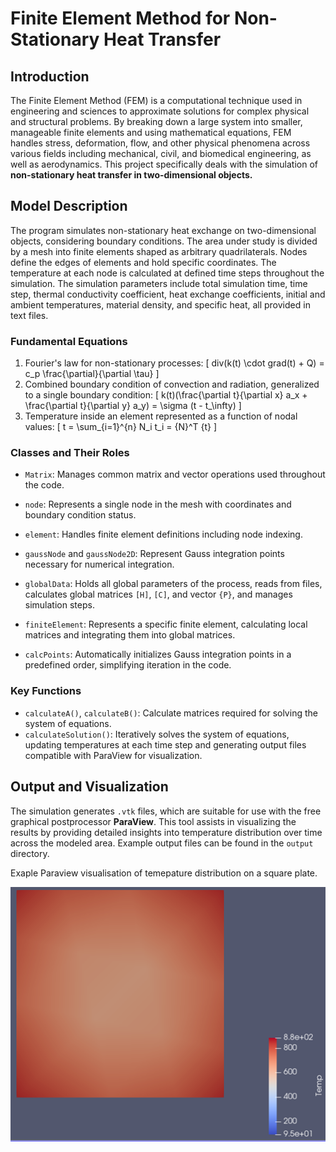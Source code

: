 # Finite Element Method for Non-Stationary Heat Transfer

## Introduction

The Finite Element Method (FEM) is a computational technique used in engineering and sciences to approximate solutions for complex physical and structural problems. By breaking down a large system into smaller, manageable finite elements and using mathematical equations, FEM handles stress, deformation, flow, and other physical phenomena across various fields including mechanical, civil, and biomedical engineering, as well as aerodynamics. This project specifically deals with the simulation of **non-stationary heat transfer in two-dimensional objects.**

## Model Description

The program simulates non-stationary heat exchange on two-dimensional objects, considering boundary conditions. The area under study is divided by a mesh into finite elements shaped as arbitrary quadrilaterals. Nodes define the edges of elements and hold specific coordinates. The temperature at each node is calculated at defined time steps throughout the simulation. The simulation parameters include total simulation time, time step, thermal conductivity coefficient, heat exchange coefficients, initial and ambient temperatures, material density, and specific heat, all provided in text files.

### Fundamental Equations

1. Fourier's law for non-stationary processes:
   \[
   div(k(t) \cdot grad(t) + Q) = c_p \frac{\partial}{\partial \tau}
   \]
2. Combined boundary condition of convection and radiation, generalized to a single boundary condition:
   \[
   k(t)(\frac{\partial t}{\partial x} a_x + \frac{\partial t}{\partial y} a_y) = \sigma (t - t_\infty)
   \]
3. Temperature inside an element represented as a function of nodal values:
   \[
   t = \sum_{i=1}^{n} N_i t_i = {N}^T {t}
   \]

### Classes and Their Roles

- `Matrix`: Manages common matrix and vector operations used throughout the code.
- `node`: Represents a single node in the mesh with coordinates and boundary condition status.
- `element`: Handles finite element definitions including node indexing.
- `gaussNode` and `gaussNode2D`: Represent Gauss integration points necessary for numerical integration.
- `globalData`: Holds all global parameters of the process, reads from files, calculates global matrices `[H]`, `[C]`, and vector `{P}`, and manages simulation steps.

- `finiteElement`: Represents a specific finite element, calculating local matrices and integrating them into global matrices.
- `calcPoints`: Automatically initializes Gauss integration points in a predefined order, simplifying iteration in the code.

### Key Functions

- `calculateA()`, `calculateB()`: Calculate matrices required for solving the system of equations.
- `calculateSolution()`: Iteratively solves the system of equations, updating temperatures at each time step and generating output files compatible with ParaView for visualization.


## Output and Visualization

The simulation generates `.vtk` files, which are suitable for use with the free graphical postprocessor **ParaView**. This tool assists in visualizing the results by providing detailed insights into temperature distribution over time across the modeled area. Example output files can be found in the `output` directory.

Exaple Paraview visualisation of temepature distribution on a square plate.

![alt text](image.png)